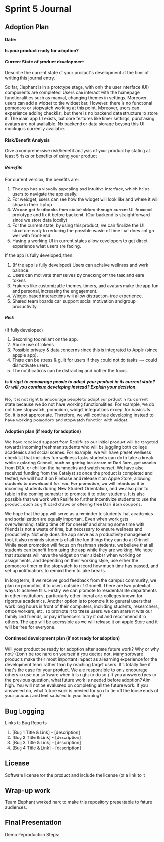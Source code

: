 # Sprint 5 Journal

## Adoption Plan
#### Date: 
#### Is your product ready for adoption?

#### Current State of product development
Describe the current state of your product's development at the time of writing this journal entry.

So far, Elephant is in a prototype stage, with only the user interface (UI) components are completed. Users can interact with the homepage functionalities such as manual, changing themes in settings. Moreover, users can add a widget to the widget bar. However, there is no functional pomodoro or stopwatch working at this point. Moreover, users can experience adding checklist, but there is no backend data structure to store it. The main app UI exists, but core features like timer settings, purchasing avatars are not availalble. No backend or data storage beyong this UI mockup is currently available.


#### Risk/Benefit Analysis
Give a comprehensive risk/benefit analysis of your product by stating at least 5 risks or benefits of using your product

##### Benefits
For current version, the benefits are:
1. The app has a visually appealing and intuitive interface, which helps users to navigate the app easily.
2. For weidget, users can see how the widget will look like and where it will show in their laptop
3. We can get feedbacks from stakeholders through current UI-focused prototype and fix it before backend. (Our backend is straightforward since we store data locally)
4. For the current state, by using this product, we can finalize the UI structure early to reducing the possible waste of time that does not go well with front-end
5. Having a working UI in current states allow developers to get direct experience what users are facing.

If the app is fully developed, then:
1. (If the app is fully developed) Users can acheive wellness and work balance.
2. Users can motivate themselves by checking off the task and earn tokens
3. Fratures like customizable themes, timers, and avatars make the app fun and personal, increasing the engagement.
4. Widget-based interactions will allow distraction-free experience.
5. Shared team boards can support social motivation and group productivity.


##### Risk
(If fully developed)
1. Becoming too  reliant on the app.
2. Abuse use of tokens
3. Possible privacy & data concerns since this is integrated to Apple (since appple app).
4. There can be stress & guilt for users if they could not do tasks --> could dismotivate users.
5. The notifications can be distracting and bother the focus.

##### Is it right to encourage people to adopt your product in its current state? Or will you continue developing instead? Explain your decision.
No, it is not right to encourage people to adopt our prduct in its current state because we do not have working functionalities. For example, we do not have stopwatch, pomodoro, widget integrations except for basic UIs. So, it is not appropriate. Therefore, we will continue developing instead to have working pomodoro and stopwatch function with widget.

#### Adoption plan (if ready for adoption)

We have received support from Reslife so our initial product will be targeted towards incoming freshman students who will be juggling both college academics and social scenes. For example, we will have preset wellness checklist that includes fun wellness tasks students can do to take a break while exploring Grinnell, such as getting ice cream at Dari Barn, get snacks from DSA, or chill on the hammocks and watch sunset. We have also received funding from the Catalyst so once the product is completed and tested, we will host it on Firebase and release it on Apple Store, allowing students to download it for free. For promotion, we will introduce it to incoming students during New Student Orientation, and we also plan to table in the coming semester to promote it to other students. It is also possible that we work with Reslife to further incentivize students to use the product, such as gift card draws or offering free Dari Barn coupons.

We hope that the app will serve as a reminder to students that academics and socialization are equally important. Even when work gets overwhelming, taking time off for oneself and sharing some time with friends is not a waste of time, but necessary to ensure wellness and productivity. Not only does the app serve as a productivity management tool, it also reminds students of all the fun things they can do at Grinnell. While most promotion will focus on freshman students, we believe that all students can benefit from using the app while they are working. We hope that students will have the widget on their sidebar when working on assignments, and depending on their working style, use either the pomodoro timer or the stopwatch to record how much time has passed, and set up notifications to remind them to take breaks.

In long term, if we receive good feedback from the campus community, we plan on promoting it to users outside of Grinnell. There are two potential ways to achieve this. Firstly, we can promote to residential life departments in other institutions, particularly other liberal arts colleges known for rigorous academics. Another option is to promote it to general users that work long hours in front of their computers, including students, researchers, office workers, etc. To promote it to these users, we can share it with our family and friends, or pay influencers to try it out and recommend it to others. The app will be accessible as we will release it on Apple Store and it will be free for everyone.

#### Continued development plan (if not ready for adoption)
Will your product be ready for adoption after some future work? Why or why not? (Don't be too hard on yourself if you decide not. Many software products make their most important impact as a learning experience for the development team rather than by reaching target users. It's totally fine if that's the case for your product. We are responsible to only encourage others to use our software when it is right to do so.)
If you answered yes to the previous question, what future work is needed before adoption? Aim high. You will not be evaluated on completing all the future work.
If you answered no, what future work is needed for you to tie off the loose ends of your product and feel satisfied in your learning?

## Bug Logging
Links to Bug Reports
  1. [Bug 1 Title & Link] - [description]
  2. [Bug 2 Title & Link] - [description]
  3. [Bug 3 Title & Link] - [description]
  4. [Bug 4 Title & Link] - [description]
     
## License
Software license for the product and include the license (or a link to it

## Wrap-up work
Team Elephant worked hard to make this repository presentable to future audiences. 

## Final Presentation
Demo Reproduction Steps:

